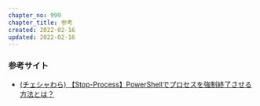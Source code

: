 ```yaml
---
chapter_no: 999
chapter_title: 参考
created: 2022-02-16
updated: 2022-02-16
---
```

### 参考サイト
- [(チェシャわら) 【Stop-Process】PowerShellでプロセスを強制終了させる方法とは？](https://cheshire-wara.com/powershell/ps-cmdlets/system-service/stop-process/)